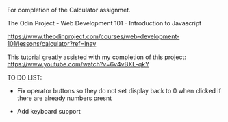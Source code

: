 For completion of the Calculator assignmet.

The Odin Project - Web Development 101 -  Introduction to Javascript

https://www.theodinproject.com/courses/web-development-101/lessons/calculator?ref=lnav

This tutorial greatly assisted with my completion of this project: https://www.youtube.com/watch?v=6v4vBXL-qkY

TO DO LIST:

- Fix operator buttons so they do not set display back to 0 when clicked if there are already numbers presnt

- Add keyboard support
